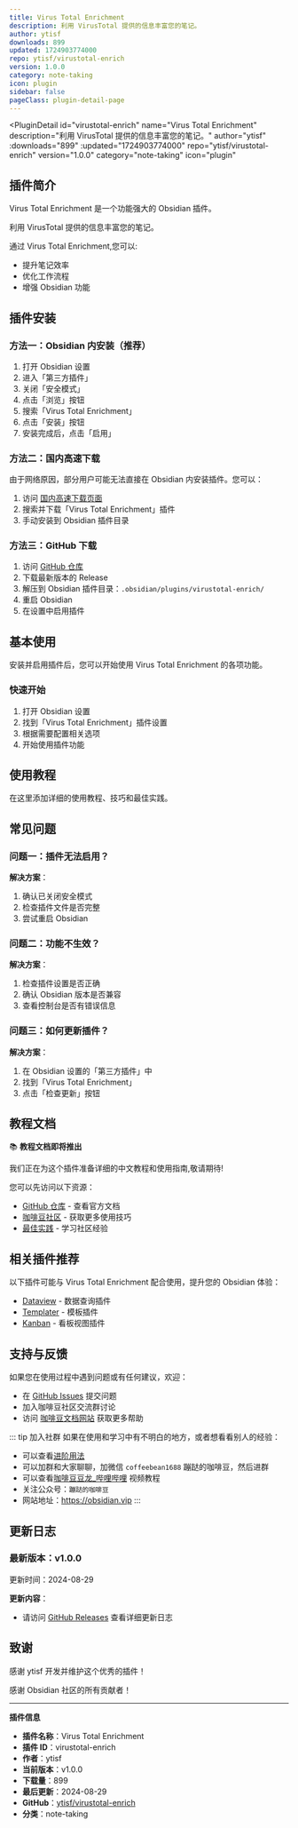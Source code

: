 ```yaml
---
title: Virus Total Enrichment
description: 利用 VirusTotal 提供的信息丰富您的笔记。
author: ytisf
downloads: 899
updated: 1724903774000
repo: ytisf/virustotal-enrich
version: 1.0.0
category: note-taking
icon: plugin
sidebar: false
pageClass: plugin-detail-page
---
```


<PluginDetail
  id="virustotal-enrich"
  name="Virus Total Enrichment"
  description="利用 VirusTotal 提供的信息丰富您的笔记。"
  author="ytisf"
  :downloads="899"
  :updated="1724903774000"
  repo="ytisf/virustotal-enrich"
  version="1.0.0"
  category="note-taking"
  icon="plugin"
>

<!-- AUTO_GENERATED_START -->
## 插件简介

Virus Total Enrichment 是一个功能强大的 Obsidian 插件。

利用 VirusTotal 提供的信息丰富您的笔记。

通过 Virus Total Enrichment,您可以:

- 提升笔记效率
- 优化工作流程
- 增强 Obsidian 功能

<!-- AUTO_GENERATED_END -->

<!-- AUTO_GENERATED_START -->
## 插件安装

### 方法一：Obsidian 内安装（推荐）

1. 打开 Obsidian 设置
2. 进入「第三方插件」
3. 关闭「安全模式」
4. 点击「浏览」按钮
5. 搜索「Virus Total Enrichment」
6. 点击「安装」按钮
7. 安装完成后，点击「启用」

### 方法二：国内高速下载

由于网络原因，部分用户可能无法直接在 Obsidian 内安装插件。您可以：

1. 访问 [国内高速下载页面](/zh/documentation/obsidian-plugins-download.html)
2. 搜索并下载「Virus Total Enrichment」插件
3. 手动安装到 Obsidian 插件目录

### 方法三：GitHub 下载

1. 访问 [GitHub 仓库](https://github.com/ytisf/virustotal-enrich)
2. 下载最新版本的 Release
3. 解压到 Obsidian 插件目录：`.obsidian/plugins/virustotal-enrich/`
4. 重启 Obsidian
5. 在设置中启用插件

## 基本使用

安装并启用插件后，您可以开始使用 Virus Total Enrichment 的各项功能。

### 快速开始

1. 打开 Obsidian 设置
2. 找到「Virus Total Enrichment」插件设置
3. 根据需要配置相关选项
4. 开始使用插件功能

<!-- AUTO_GENERATED_END -->

<!-- CUSTOM_CONTENT_START:tutorial -->
## 使用教程

在这里添加详细的使用教程、技巧和最佳实践。

<!-- CUSTOM_CONTENT_END:tutorial -->

<!-- SHARED_CONTENT_START -->
## 常见问题

### 问题一：插件无法启用？

**解决方案**：
1. 确认已关闭安全模式
2. 检查插件文件是否完整
3. 尝试重启 Obsidian

### 问题二：功能不生效？

**解决方案**：
1. 检查插件设置是否正确
2. 确认 Obsidian 版本是否兼容
3. 查看控制台是否有错误信息

### 问题三：如何更新插件？

**解决方案**：
1. 在 Obsidian 设置的「第三方插件」中
2. 找到「Virus Total Enrichment」
3. 点击「检查更新」按钮

## 教程文档

📚 **教程文档即将推出**

我们正在为这个插件准备详细的中文教程和使用指南,敬请期待!

您可以先访问以下资源：
- [GitHub 仓库](https://github.com/ytisf/virustotal-enrich) - 查看官方文档
- [咖啡豆社区](/zh/bases/) - 获取更多使用技巧
- [最佳实践](/zh/best-practices/) - 学习社区经验

## 相关插件推荐

以下插件可能与 Virus Total Enrichment 配合使用，提升您的 Obsidian 体验：

- [Dataview](/zh/plugins/dataview.html) - 数据查询插件
- [Templater](/zh/plugins/templater-obsidian.html) - 模板插件
- [Kanban](/zh/plugins/obsidian-kanban.html) - 看板视图插件

## 支持与反馈

如果您在使用过程中遇到问题或有任何建议，欢迎：

- 在 [GitHub Issues](https://github.com/ytisf/virustotal-enrich/issues) 提交问题
- 加入咖啡豆社区交流群讨论
- 访问 [咖啡豆文档网站](https://obsidian.vip) 获取更多帮助

::: tip 加入社群
如果在使用和学习中有不明白的地方，或者想看看别人的经验：
- 可以查看[进阶用法](/zh/advanced)
- 可以加群和大家聊聊，加微信 `coffeebean1688` 蹦跶的咖啡豆，然后进群
- 可以查看[咖啡豆豆龙_哔哩哔哩](https://space.bilibili.com/618777356) 视频教程
- 关注公众号：`蹦跶的咖啡豆`
- 网站地址：https://obsidian.vip
:::
<!-- SHARED_CONTENT_END -->

<!-- AUTO_GENERATED_START -->
## 更新日志

### 最新版本：v1.0.0

更新时间：2024-08-29

**更新内容**：
- 请访问 [GitHub Releases](https://github.com/ytisf/virustotal-enrich/releases) 查看详细更新日志

## 致谢

感谢 ytisf 开发并维护这个优秀的插件！

感谢 Obsidian 社区的所有贡献者！

---

**插件信息**
- **插件名称**：Virus Total Enrichment
- **插件 ID**：virustotal-enrich
- **作者**：ytisf
- **当前版本**：v1.0.0
- **下载量**：899
- **最后更新**：2024-08-29
- **GitHub**：[ytisf/virustotal-enrich](https://github.com/ytisf/virustotal-enrich)
- **分类**：note-taking
<!-- AUTO_GENERATED_END -->

</PluginDetail>

